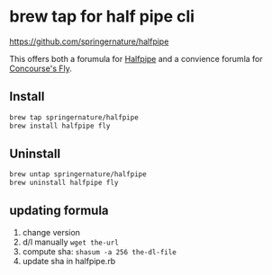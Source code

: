 # brew tap for half pipe cli 

https://github.com/springernature/halfpipe

This offers both a forumula for [Halfpipe](https://docs.halfpipe.io/docs/halfpipe-cli/) and a convience forumla for [Concourse's Fly](https://docs.halfpipe.io/docs/concourse/).

## Install

```bash
brew tap springernature/halfpipe
brew install halfpipe fly
```

## Uninstall

```bash
brew untap springernature/halfpipe
brew uninstall halfpipe fly
```

## updating formula

1. change version
2. d/l manually `wget the-url`
3. compute sha: `shasum -a 256 the-dl-file`
4. update sha in halfpipe.rb
